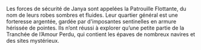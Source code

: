 Les forces de sécurité de Janya sont appelées la Patrouille Flottante, du nom de leurs robes sombres et fluides. Leur quartier général est une forteresse argentée, gardée par d'imposantes sentinelles en armure hérissée de pointes. Ils n’ont réussi à explorer qu’une petite partie de la Tranchée de l’Amour Perdu, qui contient les épaves de nombreux navires et des sites mystérieux.
